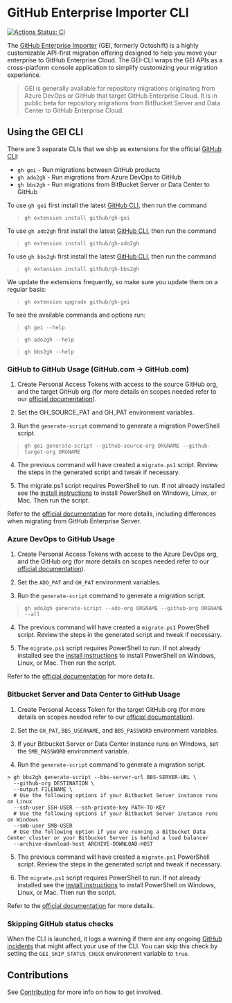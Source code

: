 # GitHub Enterprise Importer CLI

[![Actions Status: CI](https://github.com/github/gh-gei/workflows/CI/badge.svg)](https://github.com/github/gh-gei/actions?query=workflow%3ACI)


The [GitHub Enterprise Importer](https://docs.github.com/en/migrations/using-github-enterprise-importer) (GEI, formerly Octoshift) is a highly customizable API-first migration offering designed to help you move your enterprise to GitHub Enterprise Cloud. The GEI-CLI wraps the GEI APIs as a cross-platform console application to simplify customizing your migration experience.

> GEI is generally available for repository migrations originating from Azure DevOps or GitHub that target GitHub Enterprise Cloud. It is in public beta for repository migrations from BitBucket Server and Data Center to GitHub Enterprise Cloud.

## Using the GEI CLI
There are 3 separate CLIs that we ship as extensions for the official [GitHub CLI](https://github.com/cli/cli#installation):
- `gh gei` - Run migrations between GitHub products
- `gh ado2gh` - Run migrations from Azure DevOps to GitHub
- `gh bbs2gh` - Run migrations from BitBucket Server or Data Center to GitHub

To use `gh gei` first install the latest [GitHub CLI](https://github.com/cli/cli#installation), then run the command
>`gh extension install github/gh-gei`

To use `gh ado2gh` first install the latest [GitHub CLI](https://github.com/cli/cli#installation), then run the command
>`gh extension install github/gh-ado2gh`

To use `gh bbs2gh` first install the latest [GitHub CLI](https://github.com/cli/cli#installation), then run the command
>`gh extension install github/gh-bbs2gh`

We update the extensions frequently, so make sure you update them on a regular basis:
>`gh extension upgrade github/gh-gei`

To see the available commands and options run:

>`gh gei --help`

>`gh ado2gh --help`

>`gh bbs2gh --help`

### GitHub to GitHub Usage (GitHub.com -> GitHub.com)
1. Create Personal Access Tokens with access to the source GitHub org, and the target GitHub org (for more details on scopes needed refer to our [official documentation](https://docs.github.com/en/migrations/using-github-enterprise-importer/preparing-to-migrate-with-github-enterprise-importer/managing-access-for-github-enterprise-importer)).

2. Set the GH_SOURCE_PAT and GH_PAT environment variables.

3. Run the `generate-script` command to generate a migration PowerShell script.
>`gh gei generate-script --github-source-org ORGNAME --github-target-org ORGNAME`

4. The previous command will have created a `migrate.ps1` script. Review the steps in the generated script and tweak if necessary.

5. The migrate.ps1 script requires PowerShell to run. If not already installed see the [install instructions](https://docs.microsoft.com/en-us/powershell/scripting/install/installing-powershell?view=powershell-7.2) to install PowerShell on Windows, Linux, or Mac. Then run the script.

Refer to the [official documentation](https://docs.github.com/en/migrations/using-github-enterprise-importer) for more details, including differences when migrating from GitHub Enterprise Server.

### Azure DevOps to GitHub Usage
1. Create Personal Access Tokens with access to the Azure DevOps org, and the GitHub org (for more details on scopes needed refer to our [official documentation](https://docs.github.com/en/migrations/using-github-enterprise-importer/preparing-to-migrate-with-github-enterprise-importer/managing-access-for-github-enterprise-importer)).

2. Set the `ADO_PAT` and `GH_PAT` environment variables.

3. Run the `generate-script` command to generate a migration script.
>`gh ado2gh generate-script --ado-org ORGNAME --github-org ORGNAME --all`

4. The previous command will have created a `migrate.ps1` PowerShell script. Review the steps in the generated script and tweak if necessary.

5. The `migrate.ps1` script requires PowerShell to run. If not already installed see the [install instructions](https://docs.microsoft.com/en-us/powershell/scripting/install/installing-powershell?view=powershell-7.2) to install PowerShell on Windows, Linux, or Mac. Then run the script.

Refer to the [official documentation](https://docs.github.com/en/migrations/using-github-enterprise-importer/migrating-repositories-with-github-enterprise-importer/migrating-repositories-from-azure-devops-to-github-enterprise-cloud) for more details.

### Bitbucket Server and Data Center to GitHub Usage
1. Create Personal Access Token for the target GitHub org (for more details on scopes needed refer to our [official documentation](https://docs.github.com/en/migrations/using-github-enterprise-importer/preparing-to-migrate-with-github-enterprise-importer/managing-access-for-github-enterprise-importer)).

2. Set the `GH_PAT`, `BBS_USERNAME`, and `BBS_PASSWORD` environment variables.

3. If your Bitbucket Server or Data Center instance runs on Windows, set the `SMB_PASSWORD` environment variable.

4. Run the `generate-script` command to generate a migration script.
```
> gh bbs2gh generate-script --bbs-server-url BBS-SERVER-URL \
  --github-org DESTINATION \
  --output FILENAME \
  # Use the following options if your Bitbucket Server instance runs on Linux
  --ssh-user SSH-USER --ssh-private-key PATH-TO-KEY
  # Use the following options if your Bitbucket Server instance runs on Windows
  --smb-user SMB-USER
  # Use the following option if you are running a Bitbucket Data Center cluster or your Bitbucket Server is behind a load balancer
  --archive-download-host ARCHIVE-DOWNLOAD-HOST
```

5. The previous command will have created a `migrate.ps1` PowerShell script. Review the steps in the generated script and tweak if necessary.

6. The `migrate.ps1` script requires PowerShell to run. If not already installed see the [install instructions](https://docs.microsoft.com/en-us/powershell/scripting/install/installing-powershell?view=powershell-7.2) to install PowerShell on Windows, Linux, or Mac. Then run the script.

Refer to the [official documentation](https://docs.github.com/en/migrations/using-github-enterprise-importer/migrating-repositories-with-github-enterprise-importer/migrating-repositories-from-bitbucket-server-to-github-enterprise-cloud) for more details.

### Skipping GitHub status checks

When the CLI is launched, it logs a warning if there are any ongoing [GitHub incidents](https://www.githubstatus.com/) that might affect your use of the CLI. You can skip this check by setting the `GEI_SKIP_STATUS_CHECK` environment variable to `true`. 

## Contributions

See [Contributing](CONTRIBUTING.md) for more info on how to get involved.
